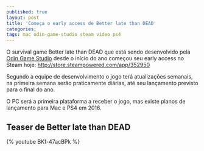 ```yaml
---
published: true
layout: post
title: 'Começa o early access de Better late than DEAD'
categories: 
tags: mac odin-game-studio steam video ps4
---
```

O survival game Better late than DEAD que está sendo desenvolvido pela <a href="http://odingamestudio.com.br/" target="_blank">Odin Game Studio</a>
 desde o início do ano começou seu early access no Steam hoje: <a href="http://store.steampowered.com/app/352950" target="_blank">http://store.steampowered.com/app/352950</a>


Segundo a equipe de desenvolvimento o jogo terá atualizações semanais, na primeira semana serão praticamente diárias, até seu lançamento previsto para o final do ano.

O PC será a primeira plataforma a receber o jogo, mas existe planos de lançamento para Mac e PS4 em 2016.


## Teaser de Better late than DEAD
{% youtube BKf-47acBPk %}
